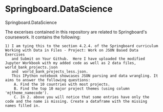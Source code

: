# Springboard.DataScience
Springboard.DataScience

The excerises contained in this repository are related to Springboard's coursework. It contains the following:


	1) I am tying this to the section 4.2.4. of the Springboard curriculum Working with Data in Files - Project: Work on JSON Based Data Exercises 
	   and Submit on Your Github.  Here I have uploaded the modified Jupyter Workbook with my added code as well as 2 data files, world_bank_projects.json 
	   and  world_bank_projects_less.json.
	   This IPython notebook showcases JSON parsing and data wrangling. It aims to answer the following questions:
		A. Find the 10 countries with most projects.
		B. Find the top 10 major project themes (using column 'mjtheme_namecode').
		C. In 2. above you will notice that some entries have only the code and the name is missing. Create a dataframe with the missing names filled in.
